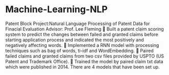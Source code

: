 # Machine-Learning-NLP
Patent Block
Project:Natural Language Processing of Patent Data for Finacial Evaluation 
Advisor: Prof. Lee Fleming 
 Built a patent claim scoring system to predict the changes between failed and granted claims before starting application process and indicated the most positively and negatively affecting words.
 Implemented a RNN model with processing techniques such as bag of words, ti-idf and WordEmbedding.
 Paired failed claims and granted claims from two csv files provided by USPTO (US Patent and Trademark
Office).
 Trained the model by paired claim txt data which were published in 2014.
There are 4 models that have been set up.
